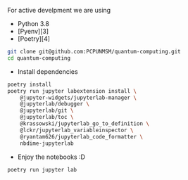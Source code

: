 For active develpment we are using

* Python 3.8
* [Pyenv][3]
* [Poetry][4]

```bash
git clone git@github.com:PCPUNMSM/quantum-computing.git
cd quantum-computing
```

- Install dependencies

```bash
poetry install
poetry run jupyter labextension install \
    @jupyter-widgets/jupyterlab-manager \
    @jupyterlab/debugger \
    @jupyterlab/git \
    @jupyterlab/toc \
    @krassowski/jupyterlab_go_to_definition \
    @lckr/jupyterlab_variableinspector \
    @ryantam626/jupyterlab_code_formatter \
    nbdime-jupyterlab
```

- Enjoy the notebooks :D

```bash
poetry run jupyter lab
```
